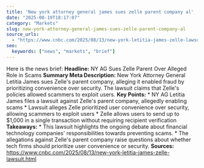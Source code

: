 ```yaml
---
title: 'New york attorney general james sues zelle parent company al'
date: "2025-08-19T18:17:07"
category: "Markets"
slug: new-york-attorney-general-james-sues-zelle-parent-company-al
source_urls:
  - "https://www.cnbc.com/2025/08/13/new-york-letitia-james-zelle-lawsuit.html"
seo:
  keywords: ["news", "markets", "brief"]
---
```

Here is the news brief:  **Headline:** NY AG Sues Zelle Parent Over Alleged Role in Scams  **Summary Meta Description:** New York Attorney General Letitia James sues Zelle's parent company, alleging it enabled fraud by prioritizing convenience over security. The lawsuit claims that Zelle's policies allowed scammers to exploit users.  **Key Points:**  * NY AG Letitia James files a lawsuit against Zelle's parent company, allegedly enabling scams * Lawsuit alleges Zelle prioritized user convenience over security, allowing scammers to exploit users * Zelle allows users to send up to $1,000 in a single transaction without requiring recipient verification  **Takeaways:**  * This lawsuit highlights the ongoing debate about financial technology companies' responsibilities towards preventing scams. * The allegations against Zelle's parent company raise questions about whether tech firms should prioritize user convenience or security.  **Sources:**  https://www.cnbc.com/2025/08/13/new-york-letitia-james-zelle-lawsuit.html 
